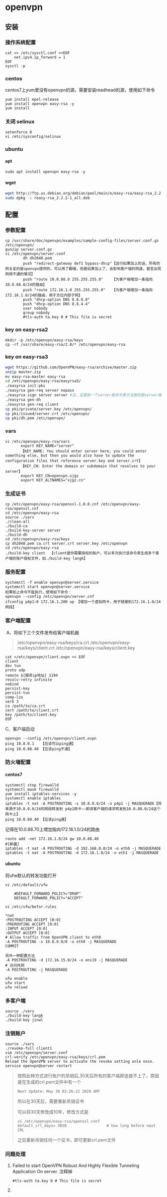 openvpn
========
## 安装
### 操作系统配置

```
cat >> /etc/sysctl.conf <<EOF
	net.ipv4.ip_forward = 1
EOF
sysctl -p
```



### centos

​	centos7上yum里没有openvpn的源，需要安装readhead的源，使用如下命令

```
yum install epel-release
yum install openvpn easy-rsa -y
yum install 
```

### 关闭 selinux 

```
setenforce 0 
vi /etc/sysconfig/selinux
```

### ubuntu

#### apt

```
sudo apt install openvpn easy-rsa -y
```

#### wget

```sh
wget http://ftp.us.debian.org/debian/pool/main/e/easy-rsa/easy-rsa_2.2.2-1_all.deb
sudo dpkg -i reasy-rsa_2.2.2-1_all.deb
```


## 配置
### 参数配置

```
cp /usr/share/doc/openvpn/examples/sample-config-files/server.conf.gz /etc/openvpn/
gunzip server.conf.gz
vi /etc/openvpn/server.conf
		dh dh2048.pem
		push "redirect-gateway def1 bypass-dhcp"【这行如果加上的话，所有的网关走的是openvpn提供的，可以用了翻墙，但是如果加上了，会影响客户端的网速，甚至出现网络不通的情况】
		push "route 10.0.88.0 255.255.255.0"	【为客户端增加一条指向10.0.88.0/24的路由】
		push "route 172.16.1.0 255.255.255.0"	【为客户端增加一条指向172.16.1.0/24的路由，用于方位内部子网】
		push "dhcp-option DNS 8.8.8.8"
		push "dhcp-option DNS 8.8.4.4"
		user nobody
		group nobody
		#tls-auth ta.key 0 # This file is secret
```


### key on easy-rsa2
```
mkdir -p /etc/openvpn/easy-rsa/keys
cp -rf /usr/share/easy-rsa/2.0/* /etc/openvpn/easy-rsa
```

### key on easy-rsa3

```sh
wget https://github.com/OpenVPN/easy-rsa/archive/master.zip
unzip master.zip
mv easy-rsa-master easy-rsa
cd /etc/openvpn/easy-rsa/easyrsa3/	
./easyrsa init-pki
./easyrsa gen-req server nopass
./easyrsa sign server server #注，这里前一个server是命令表示注册的是server端，后一个server是可以自行定义的名字，
./easyrsa gen-dh
./easyrsa gen-req client
cp pki/private/server.key /etc/openvpn/             
cp pki/issued/server.crt /etc/openvpn/                          
cp pki/dh.pem /etc/openvpn/
```

### vars

```
vi /etc/openvpn/easy-rsa/vars
​		export KEY_NAME="server"
​		【KEY_NAME: You should enter server here; you could enter something else, but then you would also have to update the configuration files that reference server.key and server.crt】
​		【KEY_CN: Enter the domain or subdomain that resolves to your server】
​		export KEY_CN=openvpn.xjgz
​		export KEY_ALTNAMES="xjgz.cn"
```

### 生成证书

```
cp /etc/openvpn/easy-rsa/openssl-1.0.0.cnf /etc/openvpn/easy-rsa/openssl.cnf
cd /etc/openvpn/easy-rsa
source ./vars
./clean-all
./build-ca
./build-key-server server
./build-dh
cd /etc/openvpn/easy-rsa/keys
cp dh2048.pem ca.crt server.crt server.key /etc/openvpn
cd /etc/openvpn/easy-rsa
./build-key client	【client是你需要授权的账户，可以多次执行该命令来生成多个客户端的账户授权文件，如./build-key langk】
```



### 服务配置

```
systemctl -f enable openvpn@server.service
systemctl start openvpn@server.service
如果如上命令不能执行，使用如下命令：
openvpn --config /etc/openvpn/server.cnf
ifconfig p4p1:0 172.16.1.200 up	【增加一个虚拟网卡，用于链接到172.16.1.0/24网段】
```


### 客户端配置

​	A、将如下三个文件发布给客户端机器

> /etc/openvpn/easy-rsa/keys/ca.crt
> /etc/openvpn/easy-rsa/keys/client.crt
> /etc/openvpn/easy-rsa/keys/client.key


```
cat >/etc/openvpn/client.ovpn << EOF
client
dev tun
proto udp
remote ${服务ip地址} 1194
resolv-retry infinite
nobind
persist-key
persist-tun
comp-lzo
verb 3
ca /path/to/ca.crt
cert /path/to/client.crt
key /path/to/client.key
EOF
```
C、客户端启动
```
openvpn --config /etc/openvpn/client.ovpn
ping 10.8.0.1	【应该可以ping通】
ping 10.0.88.40	【应该ping不通】
```
### 防火墙配置
#### centos7 
```
systemctl stop firewalld
systemctl mask firewalld
yum install iptables-services -y
systemctl enable iptables
iptables -t nat -A POSTROUTING -s 10.8.0.0/24 -o p4p1 -j MASQUERADE【将来源于10.8.0.0/24的网段转发到 p4p1网卡——即讲客户端的请求转发到10.0.88.0/24这个网卡上】
ping 10.0.88.40	【应该ping通】
```
记得在10.0.88.70上增加指向172.16.1.0/24的路由
```
route add -net 172.16.1.0/24 gw 10.0.88.40
#[新疆]
iptables -t nat -A POSTROUTING -d 192.168.0.0/24 -o eth0 -j MASQUERADE
iptables -t nat -A POSTROUTING -d 172.16.1.0/24 -o eth1 -j MASQUERADE
```
#### ubuntu 
将ufw默认的转发功能打开
```
vi /etc/default/ufw	
```
```
	#DEFAULT_FORWARD_POLICY="DROP"
	DEFAULT_FORWARD_POLICY="ACCEPT"
```
```
vi /etc/ufw/befor.rules
```
```
*nat
:POSTROUTING ACCEPT [0:0]
:PREROUTING ACCEPT [0:0]
:INPUT ACCEPT [0:0]
:OUTPUT ACCEPT [0:0]
# Allow traffic from OpenVPN client to eth0
-A POSTROUTING -s 10.8.0.0/8 -o eth0 -j MASQUERADE
COMMIT
```
```
另外一种配置方法
-A POSTROUTING -d 172.16.15.0/24 -o ens19 -j MASQUERADE
# 访问外网
-A POSTROUTING -j MASQUERADE
```
```
ufw enable
ufw start
ufw reload
```
### 多客户端
```
source ./vars
./build-key langk
./build-key jinwl
```
### 注销账户
```
source ./vars
./revoke-full client1
vim /etc/openvpn/server.conf
crl-verify /etc/openvpn/easy-rsa/keys/crl.pem
Reload the OpenVPN server to activate the revoke setting onle once.
service openvpn@server restart
```
> 按照此种方式进行账户的吊销后,30天后所有的客户端即连接不上了。原因是在生成的crl.pem文件中有一个
>
> ```
> Next Update: May 30 02:26:22 2020 GMT
> ```
>
> 所以在30天后，需要重新吊销证书
>
> 可以将30天修改成10年，修改方式是
>
> ```
> vi /etc/openvpn/easy-rsa/openssl.conf
> default_crl_days= 3650                  # how long before next CRL
> ```
>
> 之后重新吊销任何一个证书，即可更新crl.pem文件

### 问题处理

1. Failed to start OpenVPN Robust And Highly Flexible Tunneling Application On server.
	注释掉
	
	`#tls-auth ta.key 0 # This file is secret`
	
	
	
2. 